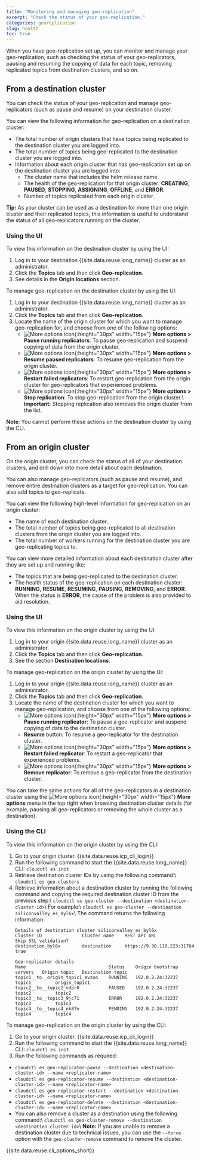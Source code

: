 ```yaml
---
title: "Monitoring and managing geo-replication"
excerpt: "Check the status of your geo-replication."
categories: georeplication
slug: health
toc: true
---
```

When you have geo-replication set up, you can monitor and manage your geo-replication, such as checking the status of your geo-replicators, pausing and resuming the copying of data for each topic, removing replicated topics from destination clusters, and so on.

## From a destination cluster

You can check the status of your geo-replication and manage geo-replicators (such as pause and resume) on your destination cluster.

You can view the following information for geo-replication on a destination cluster:

* The total number of origin clusters that have topics being replicated to the destination cluster you are logged into.
* The total number of topics being geo-replicated to the destination cluster you are logged into.
* Information about each origin cluster that has geo-replication set up on the destination cluster you are logged into:
    - The cluster name that includes the helm release name.
    - The health of the geo-replication for that origin cluster: **CREATING**, **PAUSED**, **STOPPING**, **ASSIGNING**, **OFFLINE**, and **ERROR**.
    - Number of topics replicated from each origin cluster.

**Tip:** As your cluster can be used as a destination for more than one origin cluster and their replicated topics, this information is useful to understand the status of all geo-replicators running on the cluster.

### Using the UI

To view this information on the destination cluster by using the UI:
1. Log in to your destination {{site.data.reuse.long_name}} cluster as an administrator.
2. Click the **Topics** tab and then click **Geo-replication**.
3. See details in the **Origin locations** section.

To manage geo-replication on the destination cluster by using the UI:
1. Log in to your destination {{site.data.reuse.long_name}} cluster as an administrator.
2. Click the **Topics** tab and then click **Geo-replication**.
3. Locate the name of the origin cluster for which you want to manage geo-replication for, and choose from one of the following options:
    - ![More options icon](../../../images/more_options.png "Three vertical dots for the more options icon at end of each row."){:height="30px" width="15px"} **More options > Pause running replicators**: To pause geo-replication and suspend copying of data from the origin cluster.
    - ![More options icon](../../../images/more_options.png "Three vertical dots for the more options icon at end of each row."){:height="30px" width="15px"} **More options > Resume paused replicators**: To resume geo-replication from the origin cluster.
    - ![More options icon](../../../images/more_options.png "Three vertical dots for the more options icon at end of each row."){:height="30px" width="15px"} **More options > Restart failed replicators**: To restart geo-replication from the origin cluster for geo-replicators that experienced problems.
    - ![More options icon](../../../images/more_options.png "Three vertical dots for the more options icon at end of each row."){:height="30px" width="15px"} **More options > Stop replication**: To stop geo-replication from the origin cluster.\\
      **Important:** Stopping replication also removes the origin cluster from the list.

**Note**: You cannot perform these actions on the destination cluster by using the CLI.

## From an origin cluster

On the origin cluster, you can check the status of all of your destination clusters, and drill down into more detail about each destination.

You can also manage geo-replicators (such as pause and resume), and remove entire destination clusters as a target for geo-replication. You can also add topics to geo-replicate.

You can view the following high-level information for geo-replication on an origin cluster:

* The name of each destination cluster.
* The total number of topics being geo-replicated to all destination clusters from the origin cluster you are logged into.
* The total number of workers running for the destination cluster you are geo-replicating topics to.

You can view more detailed information about each destination cluster after they are set up and running like:

* The topics that are being geo-replicated to the destination cluster.
* The health status of the geo-replication on each destination cluster: **RUNNING**, **RESUME**, **RESUMING**, **PAUSING**, **REMOVING**, and **ERROR**. When the status is **ERROR**, the cause of the problem is also provided to aid resolution.

### Using the UI

To view this information on the origin cluster by using the UI:
1. Log in to your origin {{site.data.reuse.long_name}} cluster as an administrator.
2. Click the **Topics** tab and then click **Geo-replication**.
3. See the section **Destination locations**.

To manage geo-replication on the origin cluster by using the UI:
1. Log in to your origin {{site.data.reuse.long_name}} cluster as an administrator.
2. Click the **Topics** tab and then click **Geo-replication**.
3. Locate the name of the destination cluster for which you want to manage geo-replication, and choose from one of the following options:
    - ![More options icon](../../../images/more_options.png "Three vertical dots for the more options icon at end of each row."){:height="30px" width="15px"} **More options > Pause running replicator**: To pause a geo-replicator and suspend copying of data to the destination cluster.
    - **Resume** button: To resume a geo-replicator for the destination cluster.
    - ![More options icon](../../../images/more_options.png "Three vertical dots for the more options icon at end of each row."){:height="30px" width="15px"} **More options > Restart failed replicator**: To restart a geo-replicator that experienced problems.
    - ![More options icon](../../../images/more_options.png "Three vertical dots for the more options icon at end of each row."){:height="30px" width="15px"} **More options > Remove replicator**: To remove a geo-replicator from the destination cluster.

You can take the same actions for all of the geo-replicators in a destination cluster using the ![More options icon](../../../images/more_options.png "Three vertical dots for the more options icon at end of each row."){:height="30px" width="15px"} **More options** menu in the top right when browsing  destination cluster details (for example, pausing all geo-replicators or removing the whole cluster as a destination).

### Using the CLI

To view this information on the origin cluster by using the CLI:
1. Go to your origin cluster. {{site.data.reuse.icp_cli_login}}
2. Run the following command to start the {{site.data.reuse.long_name}} CLI: `cloudctl es init`
3. Retrieve destination cluster IDs by using the following command:\\
   `cloudctl es geo-clusters`
4. Retrieve information about a destination cluster by running the following command and copying the required destination cluster ID from the previous step:\\
   `cloudctl es geo-cluster --destination <destination-cluster-id>`\\
   For example:\\
   `cloudctl es geo-cluster --destination siliconvalley_es_byl6x`\\
   The command returns the following information:
   ```
   Details of destination cluster siliconvalley_es_byl6x
   Cluster ID               Cluster name    REST API URL                 Skip SSL validation?
   destination_byl6x        destination     https://9.30.119.223:31764   true

   Geo-replicator details
   Name                               Status    Origin bootstrap servers   Origin topic   Destination topic
   topic1__to__origin_topic1_evzoo    RUNNING   192.0.2.24:32237           topic1         origin_topic1
   topic2__to__topic2_vdpr0           PAUSED    192.0.2.24:32237           topic2         topic2
   topic3__to__topic3_9jc71           ERROR     192.0.2.24:32237           topic3         topic3
   topic4__to__topic4_nk87o           PENDING   192.0.2.24:32237           topic4         topic4
   ```

To manage geo-replication on the origin cluster by using the CLI:
1. Go to your origin cluster. {{site.data.reuse.icp_cli_login}}
2. Run the following command to start the {{site.data.reuse.long_name}} CLI: `cloudctl es init`
3. Run the following commands as required:
  - `cloudctl es geo-replicator-pause --destination <destination-cluster-id> --name <replicator-name>`
  - `cloudctl es geo-replicator-resume --destination <destination-cluster-id> --name <replicator-name>`
  - `cloudctl es geo-replicator-restart --destination <destination-cluster-id> --name <replicator-name>`
  - `cloudctl es geo-replicator-delete --destination <destination-cluster-id> --name <replicator-name>`
  - You can also remove a cluster as a destination using the following command:\\
     `cloudctl es geo-cluster-remove --destination <destination-cluster-id>`\\
     **Note:** If you are unable to remove a destination cluster due to technical issues, you can use the `--force` option with the `geo-cluster-remove` command to remove the cluster.

{{site.data.reuse.cli_options_short}}
